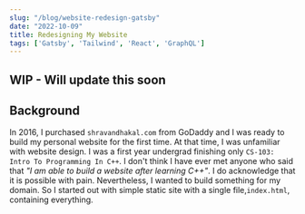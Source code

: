 ```yaml
---
slug: "/blog/website-redesign-gatsby"
date: "2022-10-09"
title: Redesigning My Website
tags: ['Gatsby', 'Tailwind', 'React', 'GraphQL']
---
```


## WIP - Will update this soon 
## Background

In 2016, I purchased `shravandhakal.com` from GoDaddy and I was ready to build my personal website for the first time. At that time, I was unfamiliar with website design. I was a first year undergrad finishing only `CS-103: Intro To Programming In C++`. I don't think I have ever met anyone who said that *"I am able to build a website after learning C++"*. I do acknowledge that it is possible with pain. Nevertheless, I wanted to build something for my domain. So I started out with simple static site with a single file,`index.html`, containing everything.



